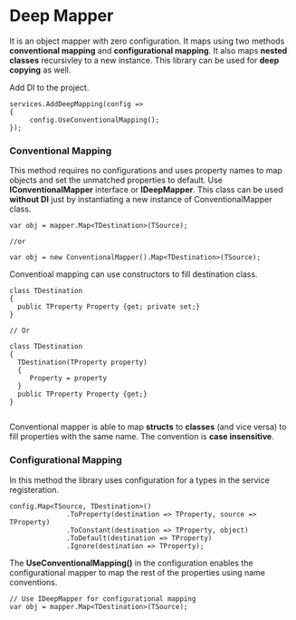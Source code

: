 # Deep Mapper

It is an object mapper with zero configuration. It maps using two methods **conventional mapping** and **configurational mapping**. It also maps **nested classes** recursivley to a new instance. This library can be used for **deep copying** as well.


Add DI to the project. 

```
services.AddDeepMapping(config => 
{ 
     config.UseConventionalMapping();
});

```

### Conventional Mapping
This method requires no configurations and uses property names to map objects and set the unmatched properties to default.
Use **IConventionalMapper** interface or **IDeepMapper**. This class can be used **without DI** just by instantiating a new instance of ConventionalMapper class.

```
var obj = mapper.Map<TDestination>(TSource);

//or 

var obj = new ConventionalMapper().Map<TDestination>(TSource);

```

Conventioal mapping can use constructors to fill destination class.

```
class TDestination 
{
  public TProperty Property {get; private set;}
}

// Or

class TDestination 
{
  TDestination(TProperty property)
  {
     Property = property
  }
  public TProperty Property {get;}
}
 
```

Conventional mapper is able to map **structs** to **classes** (and vice versa) to fill properties with the same name. The convention is **case insensitive**. 




### Configurational Mapping 
In this method the library uses configuration for a types in the service registeration. 

```
config.Map<TSource, TDestination>()
              .ToProperty(destination => TProperty, source => TProperty)
              .ToConstant(destination => TProperty, object)
              .ToDefault(destination => TProperty)
              .Ignore(destination => TProperty);
```
The **UseConventionalMapping()** in the configuration enables the configurational mapper to map the rest of the properties using name conventions.

```
// Use IDeepMapper for configurational mapping
var obj = mapper.Map<TDestination>(TSource);

```






